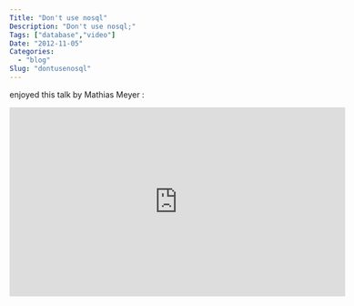 ```yaml
---
Title: "Don't use nosql"
Description: "Don't use nosql;"
Tags: ["database","video"]
Date: "2012-11-05"
Categories:
  - "blog"
Slug: "dontusenosql"
---
```

<p>enjoyed this talk by Mathias Meyer :</p><p><iframe src="http://player.vimeo.com/video/49713827" width="590" height="332" frameborder="0" webkitAllowFullScreen mozallowfullscreen allowFullScreen></iframe></p>

